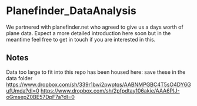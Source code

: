 # Planefinder_DataAnalysis

We partnered with planefinder.net who agreed to give us a days worth of plane data. Expect a more detailed introduction here soon but in the meantime feel free to get in touch if you are interested in this.

Notes
-----

Data too large to fit into this repo has been housed here:
save these in the data folder
https://www.dropbox.com/sh/339r1bwi2pwptqs/AABNMPGBC4T5sO4DY6GufUmda?dl=0
https://www.dropbox.com/sh/2pfpdtay106akie/AAA6PIJ-oGmsepZ0BE57DpF7a?dl=0

